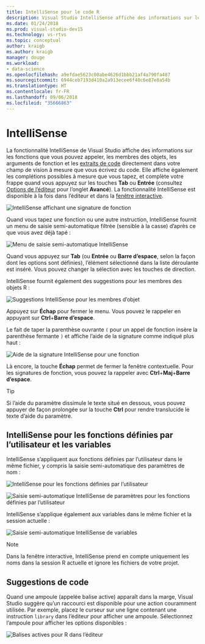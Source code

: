 ```yaml
---
title: IntelliSense pour le code R
description: Visual Studio IntelliSense affiche des informations sur les fonctions, les membres d’objet, les extraits de code et les saisies semi-automatiques au fur et à mesure que vous tapez du code R.
ms.date: 01/24/2018
ms.prod: visual-studio-dev15
ms.technology: vs-rtvs
ms.topic: conceptual
author: kraigb
ms.author: kraigb
manager: douge
ms.workload:
- data-science
ms.openlocfilehash: a9efdae5623c00abe4626d1bbb21af4a790fa487
ms.sourcegitcommit: 6944ceb7193d410a2a913ecee6f40c6e87e8a54b
ms.translationtype: HT
ms.contentlocale: fr-FR
ms.lasthandoff: 09/06/2018
ms.locfileid: "35666863"
---
```

# <a name="intellisense"></a>IntelliSense

La fonctionnalité IntelliSense de Visual Studio affiche des informations sur les fonctions que vous pouvez appeler, les membres des objets, les arguments de fonction et les [extraits de code](code-snippets-for-r.md) directement dans votre champ de vision à mesure que vous écrivez du code. Elle affiche également les complétions possibles à mesure que vous tapez, et complète votre frappe quand vous appuyez sur les touches **Tab** ou **Entrée** (consultez [Options de l’éditeur](editing-r-code-in-visual-studio.md#editor-options) pour l’onglet **Avancé**). La fonctionnalité IntelliSense est disponible à la fois dans l’éditeur et dans la [fenêtre interactive](interactive-repl-for-r-in-visual-studio.md).

![IntelliSense affichant une signature de fonction](media/intellisense-function-signature.png)

Quand vous tapez une fonction ou une autre instruction, IntelliSense fournit un menu de saisie semi-automatique filtrée (sensible à la casse) d’après ce que vous avez déjà tapé :

![Menu de saisie semi-automatique IntelliSense](media/intellisense-auto-complete-menu.png)

Quand vous appuyez sur **Tab** (ou **Entrée** ou **Barre d’espace**, selon la façon dont les options sont définies), l’élément sélectionné dans la liste déroulante est inséré. Vous pouvez changer la sélection avec les touches de direction.

IntelliSense fournit également des suggestions pour les membres des objets R :

![Suggestions IntelliSense pour les membres d’objet](media/intellisense-auto-complete-r-objects.png)

Appuyez sur **Échap** pour fermer le menu. Vous pouvez le rappeler en appuyant sur **Ctrl**+**Barre d’espace**.

Le fait de taper la parenthèse ouvrante `(` pour un appel de fonction insère la parenthèse fermante `)` et affiche l’aide de la signature comme indiqué plus haut :

![Aide de la signature IntelliSense pour une fonction](media/intellisense-function-signature.png)

Là encore, la touche **Échap** permet de fermer la fenêtre contextuelle. Pour les signatures de fonction, vous pouvez la rappeler avec **Ctrl**+**Maj**+**Barre d’espace**.

> [!Tip]
> Si l’aide du paramètre dissimule le texte situé en dessous, vous pouvez appuyer de façon prolongée sur la touche **Ctrl** pour rendre translucide le texte d’aide du paramètre.

## <a name="intellisense-for-user-defined-functions-and-variables"></a>IntelliSense pour les fonctions définies par l’utilisateur et les variables

IntelliSense s’appliquent aux fonctions définies par l’utilisateur dans le même fichier, y compris la saisie semi-automatique des paramètres de nom :

![IntelliSense pour les fonctions définies par l’utilisateur](media/intellisense-same-file-functions.png)

![Saisie semi-automatique IntelliSense de paramètres pour les fonctions définies par l’utilisateur](media/intellisense-parameter-completion.png)

IntelliSense s’applique également aux variables dans le même fichier et la session actuelle :

![Saisie semi-automatique IntelliSense de variables](media/intellisense-variable-completion.png)

> [!Note]
> Dans la fenêtre interactive, IntelliSense prend en compte uniquement les noms dans la session R actuelle et ignore les fichiers de votre projet.

## <a name="code-suggestions"></a>Suggestions de code

Quand une ampoule (appelée balise active) apparaît dans la marge, Visual Studio suggère qu’un raccourci est disponible pour une action couramment utilisée. Par exemple, placez le curseur sur une ligne contenant une instruction `library` dans l’éditeur pour afficher une ampoule. Sélectionnez l’ampoule pour afficher les options disponibles :

![Balises actives pour R dans l’éditeur](media/intellisense-smart-tags.png)
